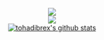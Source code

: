 <p align='center'>
   <img src="https://i.kym-cdn.com/photos/images/newsfeed/001/882/620/2c0">
   <br>
   <a href="https://github.com/tohadibrex/">
   <img align="center" src="https://github-readme-stats.vercel.app/api?username=tohadibrex&show_icons=true&theme=synthwave&count_private=true"/>
   </a>
  <br>
   <a href="https://github.com/tohadibrex/">
   <img align="center" src="https://github-readme-stats.vercel.app/api/top-langs/?username=tohadibrex&layout=compact&count_private=true" alt="tohadibrex's github stats" />
   </a>
</p>
